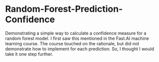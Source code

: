 # Random-Forest-Prediction-Confidence
Demonstrating a simple way to calculate a confidence measure for a random forest model.  I first saw this mentioned in the Fast.AI machine learning course.  The course touched on the rationale, but did not demonstrate how to implement for each prediction.  So, I thought I would take it one step further.
